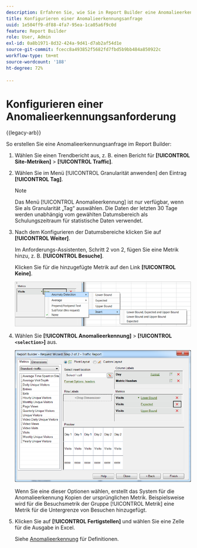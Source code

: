 ```yaml
---
description: Erfahren Sie, wie Sie in Report Builder eine Anomalieerkennungsanfrage erstellen.
title: Konfigurieren einer Anomalieerkennungsanfrage
uuid: 1e504ff9-df88-4fa7-95ea-1ca05a6f9c0d
feature: Report Builder
role: User, Admin
exl-id: 0a8b1971-8d32-424a-9d41-d7ab2af54d1e
source-git-commit: fcecc8a493852f5682fd7fbd5b9bb484a850922c
workflow-type: tm+mt
source-wordcount: '188'
ht-degree: 72%

---
```


# Konfigurieren einer Anomalieerkennungsanforderung

{{legacy-arb}}

So erstellen Sie eine Anomalieerkennungsanfrage im Report Builder:

1. Wählen Sie einen Trendbericht aus, z. B. einen Bericht für **[!UICONTROL Site-Metriken]** > **[!UICONTROL Traffic]**.
1. Wählen Sie im Menü [!UICONTROL Granularität anwenden] den Eintrag **[!UICONTROL Tag]**.

   >[!NOTE]
   >
   >Das Menü [!UICONTROL Anomalieerkennung] ist nur verfügbar, wenn Sie als Granularität „Tag“ auswählen. Die Daten der letzten 30 Tage werden unabhängig vom gewählten Datumsbereich als Schulungszeitraum für statistische Daten verwendet.

1. Nach dem Konfigurieren der Datumsbereiche klicken Sie auf **[!UICONTROL Weiter]**.

   Im Anforderungs-Assistenten, Schritt 2 von 2, fügen Sie eine Metrik hinzu, z. B. **[!UICONTROL Besuche]**.

   Klicken Sie für die hinzugefügte Metrik auf den Link **[!UICONTROL Keine]**.

   ![Screenshot der Anomalieerkennung, dann Optionen für Untergrenze und Obergrenze und „Erwartet“ einfügen und dann einfügen.](assets/anomaly_select.png)

1. Wählen Sie **[!UICONTROL Anomalieerkennung]** > **[!UICONTROL `<selection>`]** aus.

   ![Screenshot mit dem Anforderungs-Assistenten, Schritt 2: Traffic-Bericht.](assets/anomaly_visit.png)

   Wenn Sie eine dieser Optionen wählen, erstellt das System für die Anomalieerkennung Kopien der ursprünglichen Metrik. Beispielsweise wird für die Besuchsmetrik der Gruppe [!UICONTROL Metrik] eine Metrik für die Untergrenze von Besuchen hinzugefügt.
1. Klicken Sie auf **[!UICONTROL Fertigstellen]** und wählen Sie eine Zelle für die Ausgabe in Excel.

   Siehe [Anomalieerkennung](/help/analyze/analysis-workspace/c-anomaly-detection/anomaly-detection.md) für Definitionen.
